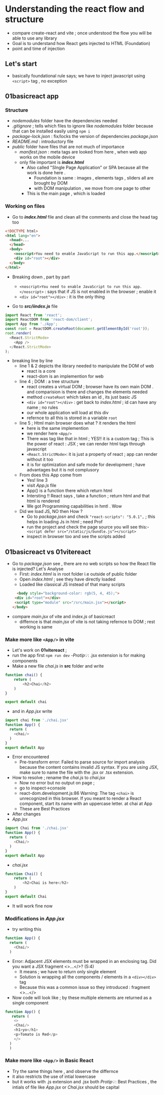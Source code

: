 # Understanding the react flow and structure 

- compare create-react and vite  ; once understood the flow you will be able to use any library 
- Goal is to understand how React gets injected to HTML (Foundation)
- point and time of injection

## Let's start
- basically foundational rule says; we have to inject javascript using `<script>` tag  , no exception 

## 01basicreact app

### Structure 

- _nodemodules_ folder have the dependencies needed
- _.gitignore_ ; tells which files to ignore like _nodemodules_ folder because that can be installed easily using `npm i`
- _package-lock.json_ : fix/locks the version of dependencies _package.json_
- _README.md_ : introductory file
- _public_ folder have files that are not much of importance 
  - _manifest.json_ : meta tags are looked from here , when web app works on the mobile device
  - only file important is **_index.html_** 
    - Also called "SIngle Page Application" or SPA because all the work is done here . 
      - Foundation is same : images , elements tags , sliders all are brought by DOM 
      - with DOM manipulation , we move from one page to other
    - This is the main page , which is loaded

### Working on files

- Go to **_index.html_** file and clean all the comments 
and close the head tag too 
```html
<!DOCTYPE html>
<html lang="en">
  <head>...
  </head>
  <body>
    <noscript>You need to enable JavaScript to run this app.</noscript>
    <div id="root"></div>
  </body>
</html>

```

- Breaking down , part by part 
  - `<noscript>You need to enable JavaScript to run this app.</noscript>` : says that if JS is not enabled in the browser  ; enable it 
  - ```<div id="root"></div>``` : it is the only thing 

- Go to **_src/iindex.js_** file 
```javascript
import React from 'react';
import ReactDOM from 'react-dom/client';
import App from './App';
const root = ReactDOM.createRoot(document.getElementById('root'));
root.render(
  <React.StrictMode>
    <App />
  </React.StrictMode>
);

```
- breaking line by line 
  - line 1 & 2 depicts the library needed to manipulate the DOM of web 
    - react is a core 
    - react-dom is an implemention for web
  - line 4 ; DOM : a tree structure 
    - react creates a virtual DOM ; browser have its own main DOM . and comparision is there and changes the elements needed
    - method `createRoot` which takes an id , its just basic JS 
    - ```<div id="root"></div>``` : get back to _index.html_ ; id can have any name ; no rules 
    - our whole application will load at this div
    - refernce to all this is stored in a variable `root` 
  - line 5 ; Html main browser does what ? it renders the html
    - here is the same implemention 
    - we render here `<App/>`
    - There was tag like that in html ; YES!! it is a custom tag ; This is the power of react : JSX ; we can render html tags through javascript
    - `<React.StrictMode>`: it is just a property of react ; app can render without it too
    - it is for optimization and safe mode for development ; have advantages but it is  not complusory 
  - From does this App come from 
    - Yes! line 3 
    - visit _App.js_ file 
    - App() is a function there which return html 
    - Intersting !! React says , take a function ; return html and that html is rendered 
    - We got Programming capabilities in hmtl . Wow
  - Did we load JS, NO then How ?
     - Go to _package.josn_ and check `"react-scripts": "5.0.1",` ; this helps in loading Js in html ; need Prof
     - run the project and check the page source you will see this:- `  <script defer src="/static/js/bundle.js"></script>`
     - inspect in browser too  and see the scripts added 


## 01basicreact vs 01vitereact

- Go to _package.json_ see , there are no web scripts so how the React file is injected? Let's Analyse
   - First: _index.html_ is in root folder i.e outside of public folder
   - Open _index.html_ ; see they have directly loaded 
   - Loaded like classical JS instead of that many scripts
   ```html
     <body style="background-color: rgb(5, 4, 45);">
    <div id="root"></div>
    <script type="module" src="/src/main.jsx"></script>
  </body>
   ```
- compare _main.jsx_ of vite and _index.js_ of basicreact 
  - differnce is that  _main.jsx_ of vite  is not taking refernce to DOM ; rest working is same 


### Make more like `<App/>` in **vite**

- Let's work on **01vitereact** ;
- run the app first `npm run dev`
-$Protip💡$: .jsx extension is for  making components
- Make a new file _chai.js_ in **src** folder and write
```javascript
function chai() {
    return (
        <h2>Chai</h2>
    )
}

export default chai 
``` 
- and in _App.jsx_ write
```javascript
import chai from './chai.jsx'
function App() {
  return (
    <chai/>
  )
}
export default App
```

- Error encountered
  -  Pre-transform error: Failed to parse source for import analysis because the content contains invalid JS syntax. If you are using JSX, make sure to name the file with the .jsx or .tsx extension.
- How to resolve ; rename the _chai.js_ to _chai.jsx_
  - Now no error but no output on page ;
  - go to inspect->console
  - react-dom.development.js:86  Warning: The tag `<chai>` is unrecognized in this browser. If you meant to render a React component, start its name with an uppercase letter.
    at chai
    at App
  - These are Best Practices
- After changes 
 - _App.jsx_ 
```javascript
import Chai from './chai.jsx'
function App() {
  return (
    <Chai/>
  )
}
export default App
``` 
   - _chai.jsx_
```javascript
function Chai() {
    return (
        <h2>Chai is here</h2>
    )
}
export default Chai 
```

- It will work fine now

### Modifications in _App.jsx_
- try writing this
```javascript
function App() {
  return (
    <Chai/>
  )
```
- Error: Adjacent JSX elements must be wrapped in an enclosing tag. Did you want a JSX fragment <>...</>? (5:4)
  - It means ; we have to return only single element 
  - Solution is wrapping all the components / elements in a `<div></div>` tag 
  - Because this was a common issue so they introduced : fragment <>...</>
- Now code will look like ; by these multiple elements are returned as a single component
```javascript
function App() {
   return (
    <>
    <Chai/>
    <h1>yo</h1>
    <p>Tomato is Red</p>
    </>
  )
  )
```

### Make more like `<App/>` in **Basic React**
- Try the same things here , and observe the differnce 
 - it also restricts the use of intial lowercase
 - but it works with .js extension and .jsx both 
$Protip💡$: Best Practices , the intials of file like _App.jsx_ or _Chai.jsx_ should be capital  